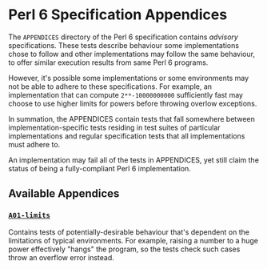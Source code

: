 # Perl 6 Specification Appendices

The `APPENDICES` directory of the Perl 6 specification contains *advisory*
specifications. These tests describe behaviour some implementations chose
to follow and other implementations may follow the same behaviour, to offer
similar execution results from same Perl 6 programs.

However, it's possible some implementations or some environments may not
be able to adhere to these specifications. For example, an implementation
that can compute `2**-10000000000` sufficiently fast may choose to use
higher limits for powers before throwing overlow exceptions.

In summation, the APPENDICES contain tests that fall somewhere between
implementation-specific tests residing in test suites of particular
implementations and regular specification tests that all implementations
must adhere to.

An implementation may fail all of the tests in APPENDICES, yet still claim
the status of being a fully-compliant Perl 6 implementation.

## Available Appendices

### [`A01-limits`](A01-limits)

Contains tests of potentially-desirable behaviour that's dependent on the
limitations of typical environments. For example, raising a number to a
huge power effectively "hangs" the program, so the tests check such cases
throw an overflow error instead.

